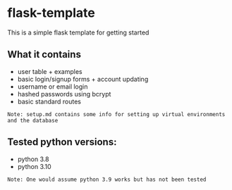 # flask-template

This is a simple flask template for getting started

## What it contains

- user table + examples
- basic login/signup forms + account updating
- username or email login
- hashed passwords using bcrypt 
- basic standard routes

``` Note: setup.md contains some info for setting up virtual environments and the database ```

## Tested python versions:

- python 3.8
- python 3.10

``` Note: One would assume python 3.9 works but has not been tested ```